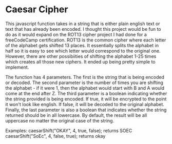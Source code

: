 # Caesar Cipher
This javascript function takes in a string that is either plain english text or text that has already been encoded. I thought this project would be fun to do as it would expand on the ROT13 cipher project I had done for a freeCodeCamp certification. ROT13 is the common cipher where each letter of the alphabet gets shifted 13 places. It essentially splits the alphabet in half so it is easy to see which letter would correspond to the original one. However, there are other possibiities of shifting the alphabet 1-25 times which creates all those new ciphers. It ended up being pretty simple to implement.

The function has 4 parameters. The first is the string that is being encoded or decoded. The second parameter is the number of times you are shifting the alphabet - if it were 1, then the alphabet would start with B and A would come at the end after Z. The third parameter is a boolean indicating whether the string provided is being encoded. If true, it will be encrypted to the point it won't look like english. If false, it will be decoded to the original alphabet. Finally, the last parameter is also a boolean that indicates whether the string returned should be in all lowercase. By default, the result will be all uppercase no matter the original case of the string.

Examples:
caesarShift("OKAY", 4, true, false); returns SOEC
caesarShift("SoEc", 4, false, true); returns okay
